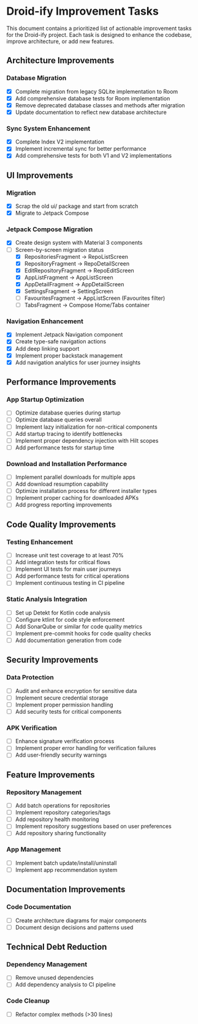 # Droid-ify Improvement Tasks

This document contains a prioritized list of actionable improvement tasks for the Droid-ify project. Each task is designed to enhance the codebase, improve architecture, or add new features.

## Architecture Improvements

### Database Migration
- [x] Complete migration from legacy SQLite implementation to Room
- [x] Add comprehensive database tests for Room implementation
- [x] Remove deprecated database classes and methods after migration
- [x] Update documentation to reflect new database architecture

### Sync System Enhancement
- [x] Complete Index V2 implementation
- [x] Implement incremental sync for better performance
- [x] Add comprehensive tests for both V1 and V2 implementations

## UI Improvements

### Migration
- [x] Scrap the old ui/ package and start from scratch
- [x] Migrate to Jetpack Compose

### Jetpack Compose Migration
- [x] Create design system with Material 3 components
- [ ] Screen-by-screen migration status
  - [x] RepositoriesFragment -> RepoListScreen
  - [x] RepositoryFragment -> RepoDetailScreen
  - [x] EditRepositoryFragment -> RepoEditScreen
  - [x] AppListFragment -> AppListScreen
  - [x] AppDetailFragment -> AppDetailScreen
  - [x] SettingsFragment -> SettingScreen
  - [ ] FavouritesFragment -> AppListScreen (Favourites filter)
  - [ ] TabsFragment -> Compose Home/Tabs container

### Navigation Enhancement
- [x] Implement Jetpack Navigation component
- [x] Create type-safe navigation actions
- [x] Add deep linking support
- [x] Implement proper backstack management
- [x] Add navigation analytics for user journey insights

## Performance Improvements

### App Startup Optimization
- [ ] Optimize database queries during startup
- [ ] Optimize database queries overall
- [ ] Implement lazy initialization for non-critical components
- [ ] Add startup tracing to identify bottlenecks
- [ ] Implement proper dependency injection with Hilt scopes
- [ ] Add performance tests for startup time

### Download and Installation Performance
- [ ] Implement parallel downloads for multiple apps
- [ ] Add download resumption capability
- [ ] Optimize installation process for different installer types
- [ ] Implement proper caching for downloaded APKs
- [ ] Add progress reporting improvements

## Code Quality Improvements

### Testing Enhancement
- [ ] Increase unit test coverage to at least 70%
- [ ] Add integration tests for critical flows
- [ ] Implement UI tests for main user journeys
- [ ] Add performance tests for critical operations
- [ ] Implement continuous testing in CI pipeline

### Static Analysis Integration
- [ ] Set up Detekt for Kotlin code analysis
- [ ] Configure ktlint for code style enforcement
- [ ] Add SonarQube or similar for code quality metrics
- [ ] Implement pre-commit hooks for code quality checks
- [ ] Add documentation generation from code

## Security Improvements

### Data Protection
- [ ] Audit and enhance encryption for sensitive data
- [ ] Implement secure credential storage
- [ ] Implement proper permission handling
- [ ] Add security tests for critical components

### APK Verification
- [ ] Enhance signature verification process
- [ ] Implement proper error handling for verification failures
- [ ] Add user-friendly security warnings

## Feature Improvements

### Repository Management
- [ ] Add batch operations for repositories
- [ ] Implement repository categories/tags
- [ ] Add repository health monitoring
- [ ] Implement repository suggestions based on user preferences
- [ ] Add repository sharing functionality

### App Management
- [ ] Implement batch update/install/uninstall
- [ ] Implement app recommendation system

## Documentation Improvements

### Code Documentation
- [ ] Create architecture diagrams for major components
- [ ] Document design decisions and patterns used

## Technical Debt Reduction

### Dependency Management
- [ ] Remove unused dependencies
- [ ] Add dependency analysis to CI pipeline

### Code Cleanup
- [ ] Refactor complex methods (>30 lines)
